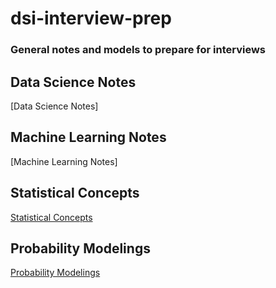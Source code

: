 # dsi-interview-prep




### General notes and models to prepare for interviews

## Data Science Notes
[Data Science Notes]

## Machine Learning Notes
[Machine Learning Notes]

## Statistical Concepts
[Statistical Concepts](https://github.com/kammybdeng/dsi-interview-prep/blob/master/Stats%20Concepts.ipynb)

## Probability Modelings
[Probability Modelings](https://github.com/kammybdeng/dsi-interview-prep/blob/master/probability%20simulations.ipynb)
